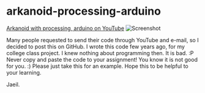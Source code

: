 # arkanoid-processing-arduino

[Arkanoid with processing, arduino on YouTube](https://youtu.be/YjE0HqZCjfQ)
![Screenshot](https://github.com/jae1e/arkanoid-processing-arduino/screenshot.png)

Many people requested to send their code through YouTube and e-mail, so I decided to post this on GitHub.
I wrote this code few years ago, for my college class project. I knew nothing about programming then. It is bad. :P
Never copy and paste the code to your assignment! You know it is not good for you. :)
Please just take this for an example.
Hope this to be helpful to your learning.

Jaeil.
